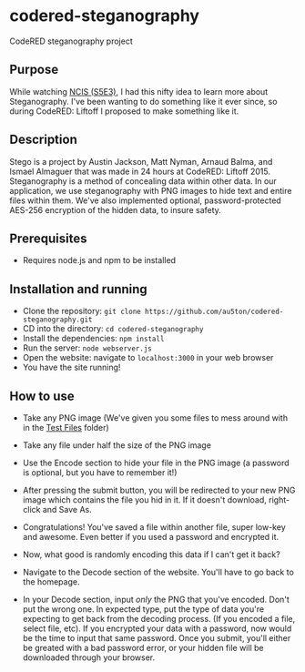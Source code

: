# codered-steganography
CodeRED steganography project

## Purpose

While watching [NCIS (S5E3)](http://gfycat.com/LameCloudyHorsemouse), I had this nifty idea to learn more about Steganography. I've been wanting to do something like it ever since, so during CodeRED: Liftoff I proposed to make something like it.

## Description
Stego is a project by Austin Jackson, Matt Nyman, Arnaud Balma, and Ismael Almaguer that was made in 24 hours at CodeRED: Liftoff 2015. Steganography is a method of concealing data within other data. In our application, we use steganography with PNG images to hide text and entire files within them. We've also implemented optional, password-protected AES-256 encryption of the hidden data, to insure safety.

## Prerequisites
- Requires node.js and npm to be installed

## Installation and running
- Clone the repository: `git clone https://github.com/au5ton/codered-steganography.git`
- CD into the directory: `cd codered-steganography`
- Install the dependencies: `npm install`
- Run the server: `node webserver.js`
- Open the website: navigate to `localhost:3000` in your web browser
- You have the site running!

## How to use
- Take any PNG image (We've given you some files to mess around with in the [Test Files](https://github.com/au5ton/codered-steganography/releases/tag/v1.0) folder)
- Take any file under half the size of the PNG image
- Use the Encode section to hide your file in the PNG image (a password is optional, but you have to remember it!)
- After pressing the submit button, you will be redirected to your new PNG image which contains the file you hid in it. If it doesn't download, right-click and Save As.
- Congratulations! You've saved a file within another file, super low-key and awesome. Even better if you used a password and encrypted it.


- Now, what good is randomly encoding this data if I can't get it back?
- Navigate to the Decode section of the website. You'll have to go back to the homepage.
- In your Decode section, input *only* the PNG that you've encoded. Don't put the wrong one. In expected type, put the type of data you're expecting to get back from the decoding process. (If you encoded a file, select file, etc). If you encrypted your data with a password, now would be the time to input that same password.
Once you submit, you'll either be greated with a bad password error, or your hidden file will be downloaded through your browser.
